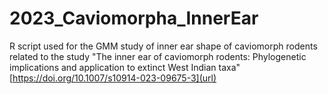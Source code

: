 # 2023_Caviomorpha_InnerEar

R script used for the GMM study of inner ear shape of caviomorph rodents related to the study "The inner ear of caviomorph rodents: Phylogenetic implications and application to extinct West Indian taxa"
[https://doi.org/10.1007/s10914-023-09675-3](url)
